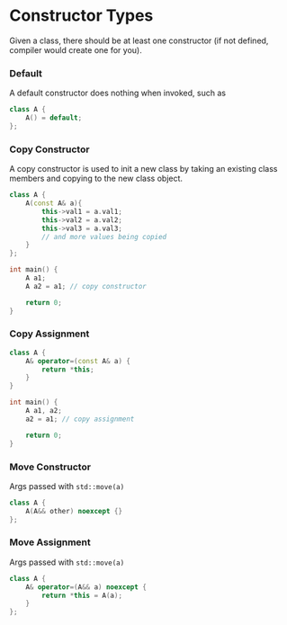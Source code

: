 # Constructor Types

Given a class, there should be at least one constructor (if not defined, compiler would create one for you).

### Default 

A default constructor does nothing when invoked, such as
```cpp
class A {
    A() = default;
};
```

### Copy Constructor

A copy constructor is used to init a new class by taking an existing class members and copying to the new class object.

```cpp
class A {
    A(const A& a){
        this->val1 = a.val1;
        this->val2 = a.val2;
        this->val3 = a.val3;
        // and more values being copied
    }
};

int main() {
    A a1;
    A a2 = a1; // copy constructor

    return 0;
}
```

### Copy Assignment

```cpp
class A {
    A& operator=(const A& a) {
        return *this;
    }
}

int main() {
    A a1, a2;
    a2 = a1; // copy assignment

    return 0;
}
```

### Move Constructor

Args passed with `std::move(a)`

```cpp
class A {
    A(A&& other) noexcept {}
};
```

### Move Assignment

Args passed with `std::move(a)`

```cpp
class A {
    A& operator=(A&& a) noexcept {
        return *this = A(a);
    }
};
```